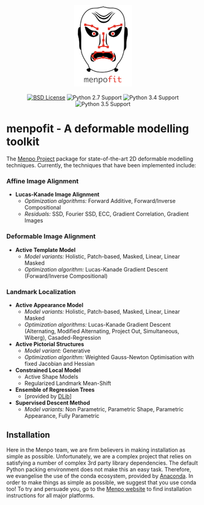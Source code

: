 <p align="center">
  <img src="menpofit-logo.png" alt="menpo" width="30%"></center>
  <br><br>
  <a href="https://github.com/menpo/menpofit/blob/master/LICENSE.txt"><img src="http://img.shields.io/badge/License-BSD-green.svg" alt="BSD License"/></a>
  <img src="https://img.shields.io/badge/Python-2.7-green.svg" alt="Python 2.7 Support"/>
  <img src="https://img.shields.io/badge/Python-3.4-green.svg" alt="Python 3.4 Support"/>
  <img src="https://img.shields.io/badge/Python-3.5-green.svg" alt="Python 3.5 Support"/>
</p>

menpofit - A deformable modelling toolkit
=========================================
The [Menpo Project](http://www.menpo.org/) package for state-of-the-art 2D deformable modelling techniques.
Currently, the techniques that have been implemented include:

### Affine Image Alignment
  - **Lucas-Kanade Image Alignment**
    - _Optimization algorithms:_ Forward Additive, Forward/Inverse Compositional
    - _Residuals:_ SSD, Fourier SSD, ECC, Gradient Correlation, Gradient Images

### Deformable Image Alignment
  - **Active Template Model**
    - _Model variants:_ Holistic, Patch-based, Masked, Linear, Linear Masked
    - _Optimization algorithm:_ Lucas-Kanade Gradient Descent (Forward/Inverse Compositional)

### Landmark Localization
  - **Active Appearance Model**
    - _Model variants:_ Holistic, Patch-based, Masked, Linear, Linear Masked
    - _Optimization algorithms:_ Lucas-Kanade Gradient Descent (Alternating, Modified Alternating, Project Out, Simultaneous, Wiberg), Casaded-Regression
  - **Active Pictorial Structures**
    - _Model variant:_ Generative
    - _Optimization algorithm:_ Weighted Gauss-Newton Optimisation with fixed Jacobian and Hessian
  - **Constrained Local Model**
    - Active Shape Models
    - Regularized Landmark Mean-Shift
  - **Ensemble of Regression Trees**
    - \[provided by [DLib](http://dlib.net/)\]
  - **Supervised Descent Method**
    - _Model variants:_ Non Parametric, Parametric Shape, Parametric Appearance, Fully Parametric

Installation
------------
Here in the Menpo team, we are firm believers in making installation as simple
as possible. Unfortunately, we are a complex project that relies on satisfying
a number of complex 3rd party library dependencies. The default Python packing
environment does not make this an easy task. Therefore, we evangelise the use
of the conda ecosystem, provided by
[Anaconda](https://store.continuum.io/cshop/anaconda/). In order to make things
as simple as possible, we suggest that you use conda too! To try and persuade
you, go to the [Menpo website](http://www.menpo.io/installation/) to find
installation instructions for all major platforms.
